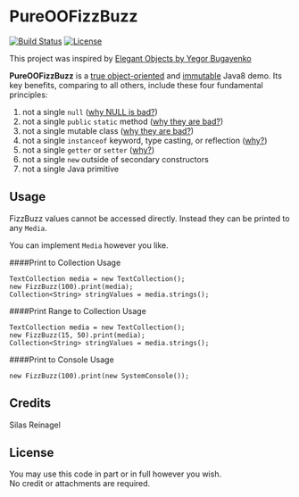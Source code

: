 # PureOOFizzBuzz

[![Build Status](https://travis-ci.org/TheoConfidor/PureOOFizzBuzz.svg?branch=master)](https://travis-ci.org/TheoConfidor/PureOOFizzBuzz)
[![License](https://img.shields.io/badge/license-MIT-blue.svg)](./LICENSE)

This project was inspired by [Elegant Objects by Yegor Bugayenko](https://www.amazon.com/Elegant-Objects-1-Yegor-Bugayenko/dp/1519166915)

**PureOOFizzBuzz** is a [true object-oriented](http://www.yegor256.com/2014/11/20/seven-virtues-of-good-object.html)
and [immutable](http://www.yegor256.com/2014/06/09/objects-should-be-immutable.html) Java8 demo. Its key benefits, comparing to all others, include these four fundamental principles:

 1. not a single `null` ([why NULL is bad?](http://www.yegor256.com/2014/05/13/why-null-is-bad.html))
 2. not a single `public` `static` method ([why they are bad?](http://www.yegor256.com/2014/05/05/oop-alternative-to-utility-classes.html))
 3. not a single mutable class ([why they are bad?](http://www.yegor256.com/2014/06/09/objects-should-be-immutable.html))
 4. not a single `instanceof` keyword, type casting, or reflection ([why?](http://www.yegor256.com/2015/04/02/class-casting-is-anti-pattern.html))
 5. not a single `getter` or `setter` ([why?](http://www.yegor256.com/2014/09/16/getters-and-setters-are-evil.html))
 6. not a single `new` outside of secondary constructors
 7. not a single Java primitive
 
## Usage

FizzBuzz values cannot be accessed directly. Instead they can be printed to any `Media`.

You can implement `Media` however you like. 

####Print to Collection Usage
```
TextCollection media = new TextCollection();
new FizzBuzz(100).print(media);
Collection<String> stringValues = media.strings();
```

####Print Range to Collection Usage
```
TextCollection media = new TextCollection();
new FizzBuzz(15, 50).print(media);
Collection<String> stringValues = media.strings();
```

####Print to Console Usage

```
new FizzBuzz(100).print(new SystemConsole());
```

## Credits

Silas Reinagel

## License

You may use this code in part or in full however you wish.  
No credit or attachments are required.